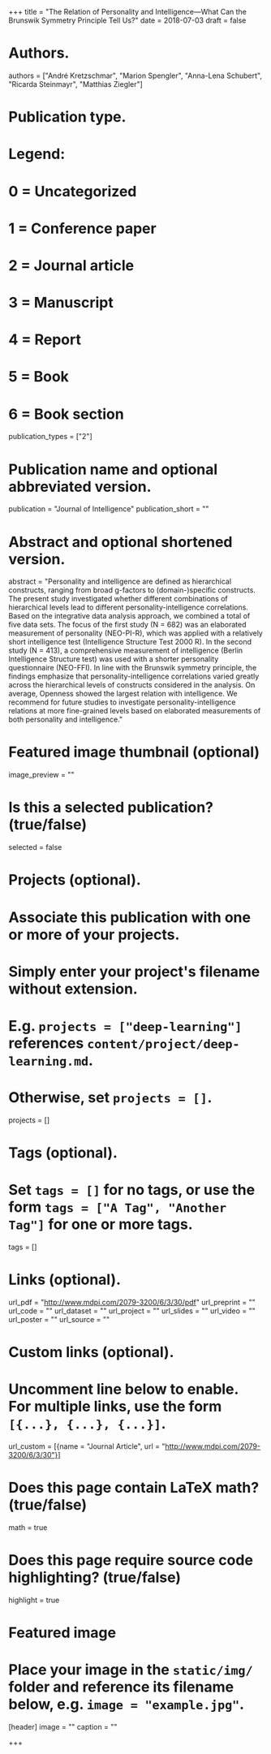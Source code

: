 +++
title = "The Relation of Personality and Intelligence—What Can the Brunswik Symmetry Principle Tell Us?"
date = 2018-07-03
draft = false

# Authors.
authors = ["André Kretzschmar", "Marion Spengler", "Anna-Lena Schubert", "Ricarda Steinmayr", "Matthias Ziegler"]

# Publication type.
# Legend:
# 0 = Uncategorized
# 1 = Conference paper
# 2 = Journal article
# 3 = Manuscript
# 4 = Report
# 5 = Book
# 6 = Book section
publication_types = ["2"]


# Publication name and optional abbreviated version.
publication = "Journal of Intelligence"
publication_short = ""

# Abstract and optional shortened version.
abstract = "Personality and intelligence are defined as hierarchical constructs, ranging from broad g-factors to (domain-)specific constructs. The present study investigated whether different combinations of hierarchical levels lead to different personality-intelligence correlations. Based on the integrative data analysis approach, we combined a total of five data sets. The focus of the first study (N = 682) was an elaborated measurement of personality (NEO-PI-R), which was applied with a relatively short intelligence test (Intelligence Structure Test 2000 R). In the second study (N = 413), a comprehensive measurement of intelligence (Berlin Intelligence Structure test) was used with a shorter personality questionnaire (NEO-FFI). In line with the Brunswik symmetry principle, the findings emphasize that personality-intelligence correlations varied greatly across the hierarchical levels of constructs considered in the analysis. On average, Openness showed the largest relation with intelligence. We recommend for future studies to investigate personality-intelligence relations at more fine-grained levels based on elaborated measurements of both personality and intelligence."

# Featured image thumbnail (optional)
image_preview = ""

# Is this a selected publication? (true/false)
selected = false

# Projects (optional).
#   Associate this publication with one or more of your projects.
#   Simply enter your project's filename without extension.
#   E.g. `projects = ["deep-learning"]` references `content/project/deep-learning.md`.
#   Otherwise, set `projects = []`.
projects = []

# Tags (optional).
#   Set `tags = []` for no tags, or use the form `tags = ["A Tag", "Another Tag"]` for one or more tags.
tags = []

# Links (optional).
url_pdf = "http://www.mdpi.com/2079-3200/6/3/30/pdf"
url_preprint = ""
url_code = ""
url_dataset = ""
url_project = ""
url_slides = ""
url_video = ""
url_poster = ""
url_source = ""

# Custom links (optional).
#   Uncomment line below to enable. For multiple links, use the form `[{...}, {...}, {...}]`.
url_custom = [{name = "Journal Article", url = "http://www.mdpi.com/2079-3200/6/3/30"}]

# Does this page contain LaTeX math? (true/false)
math = true

# Does this page require source code highlighting? (true/false)
highlight = true

# Featured image
# Place your image in the `static/img/` folder and reference its filename below, e.g. `image = "example.jpg"`.
[header]
image = ""
caption = ""

+++

